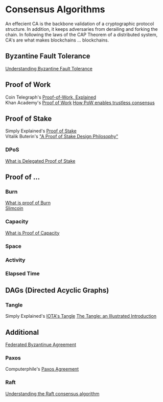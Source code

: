# Consensus Algorithms
An effecient CA is the backbone validation of a cryptographic protocol structure. In addition, it keeps adversaries from derailing and forking the chain. In following the laws of the CAP Theorem of a distributed system, CA's are what makes blockchains ... blockchains.

## Byzantine Fault Tolerance
[Understanding Byzantine Fault Tolerance](https://medium.com/loom-network/understanding-blockchain-fundamentals-part-1-byzantine-fault-tolerance-245f46fe8419)

## Proof of Work
Coin Telegraph's [Proof-of-Work, Explained](https://cointelegraph.com/explained/proof-of-work-explained) <br>
Khan Academy's [Proof of Work](https://www.youtube.com/watch?v=9V1bipPkCTU)
[How PoW enables trustless consensus](https://keepingstock.net/explaining-blockchain-how-proof-of-work-enables-trustless-consensus-2abed27f0845)

## Proof of Stake
Simply Explained's [Proof of Stake](https://www.youtube.com/watch?v=M3EFi_POhps) <br>
Vitalik Buterin's ["A Proof of Stake Design Philosophy"](https://medium.com/@VitalikButerin/a-proof-of-stake-design-philosophy-506585978d51)

### DPoS
[What is Delegated Proof of Stake](https://themerkle.com/what-is-delegated-proof-of-stake/)

## Proof of ...
### Burn
[What is proof of Burn](https://99bitcoins.com/what-is-proof-of-burn/) <br>
[Slimcoin](http://slimco.in/)

### Capacity
[What is Proof of Capacity](https://themerkle.com/what-is-proof-of-capacity/)

### Space

### Activity

### Elapsed Time


## DAGs (Directed Acyclic Graphs)
### Tangle
Simply Explained's [IOTA's Tangle](https://www.youtube.com/watch?v=CZxH1V_zoug)
[The Tangle: an Illustrated Introduction](https://blog.iota.org/the-tangle-an-illustrated-introduction-4d5eae6fe8d4)

## Additional

[Federated Byzantinue Agreement]()

### Paxos
Computerphile's [Paxos Agreement](https://www.youtube.com/watch?v=s8JqcZtvnsM)

### Raft
[Understanding the Raft consensus algorithm](https://medium.freecodecamp.org/in-search-of-an-understandable-consensus-algorithm-a-summary-4bc294c97e0d)
